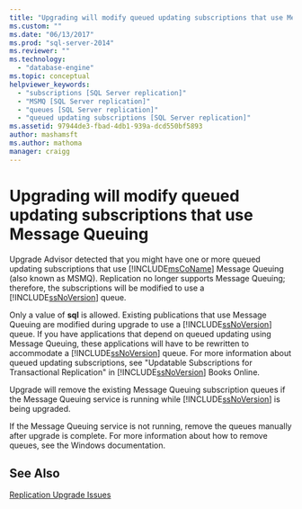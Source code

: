 ```yaml
---
title: "Upgrading will modify queued updating subscriptions that use Message Queuing | Microsoft Docs"
ms.custom: ""
ms.date: "06/13/2017"
ms.prod: "sql-server-2014"
ms.reviewer: ""
ms.technology: 
  - "database-engine"
ms.topic: conceptual
helpviewer_keywords: 
  - "subscriptions [SQL Server replication]"
  - "MSMQ [SQL Server replication]"
  - "queues [SQL Server replication]"
  - "queued updating subscriptions [SQL Server replication]"
ms.assetid: 97944de3-fbad-4db1-939a-dcd550bf5893
author: mashamsft
ms.author: mathoma
manager: craigg
---
```

# Upgrading will modify queued updating subscriptions that use Message Queuing
  Upgrade Advisor detected that you might have one or more queued updating subscriptions that use [!INCLUDE[msCoName](../../includes/msconame-md.md)] Message Queuing (also known as MSMQ). Replication no longer supports Message Queuing; therefore, the subscriptions will be modified to use a [!INCLUDE[ssNoVersion](../../includes/ssnoversion-md.md)] queue.  
  
 Only a value of **sql** is allowed. Existing publications that use Message Queuing are modified during upgrade to use a [!INCLUDE[ssNoVersion](../../includes/ssnoversion-md.md)] queue. If you have applications that depend on queued updating using Message Queuing, these applications will have to be rewritten to accommodate a [!INCLUDE[ssNoVersion](../../includes/ssnoversion-md.md)] queue. For more information about queued updating subscriptions, see "Updatable Subscriptions for Transactional Replication" in [!INCLUDE[ssNoVersion](../../includes/ssnoversion-md.md)] Books Online.  
  
 Upgrade will remove the existing Message Queuing subscription queues if the Message Queuing service is running while [!INCLUDE[ssNoVersion](../../includes/ssnoversion-md.md)] is being upgraded.  
  
 If the Message Queuing service is not running, remove the queues manually after upgrade is complete. For more information about how to remove queues, see the Windows documentation.  
  
## See Also  
 [Replication Upgrade Issues](../../../2014/sql-server/install/replication-upgrade-issues.md)  
  
  
